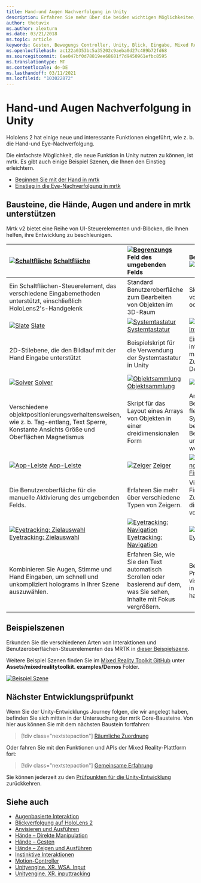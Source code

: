 ```yaml
---
title: Hand-und Augen Nachverfolgung in Unity
description: Erfahren Sie mehr über die beiden wichtigen Möglichkeiten, um ihre Blicke in Unity, Handgesten und Bewegungs Controllern zu übernehmen.
author: thetuvix
ms.author: alexturn
ms.date: 03/21/2018
ms.topic: article
keywords: Gesten, Bewegungs Controller, Unity, Blick, Eingabe, Mixed Reality-Headset, Windows Mixed Reality-Headset, Virtual Reality-Headset, mrtk, Mixed Reality Toolkit
ms.openlocfilehash: ac122a0353bc5a35202c9aeba0d27c489b72fd68
ms.sourcegitcommit: 6ae047bf0d78819ee68681f7d9450961efbc8595
ms.translationtype: MT
ms.contentlocale: de-DE
ms.lasthandoff: 03/11/2021
ms.locfileid: "103022872"
---
```

# <a name="articulated-hand-and-eye-tracking-in-unity"></a>Hand-und Augen Nachverfolgung in Unity

Hololens 2 hat einige neue und interessante Funktionen eingeführt, wie z. b. die Hand-und Eye-Nachverfolgung.

Die einfachste Möglichkeit, die neue Funktion in Unity nutzen zu können, ist mrtk. Es gibt auch einige Beispiel Szenen, die Ihnen den Einstieg erleichtern.

* [Beginnen Sie mit der Hand in mrtk](https://docs.microsoft.com/windows/mixed-reality/mrtk-unity/features/input/hand-tracking.md)
* [Einstieg in die Eye-Nachverfolgung in mrtk](https://docs.microsoft.com/windows/mixed-reality/mrtk-unity/features/eye-tracking/eye-tracking-main.md)

## <a name="building-blocks-supporting-hands-eyes-and-others-in-mrtk"></a>Bausteine, die Hände, Augen und andere in mrtk unterstützen 

Mrtk v2 bietet eine Reihe von UI-Steuerelementen und-Blöcken, die Ihnen helfen, ihre Entwicklung zu beschleunigen.

|  [![Schaltfläche](images/MRTK_Button_Main.png)](https://docs.microsoft.com/windows/mixed-reality/mrtk-unity/features/ux-building-blocks/button.md) [Schaltfläche](https://docs.microsoft.com/windows/mixed-reality/mrtk-unity/features/ux-building-blocks/button.md) | [ ![ Begrenzungs](images/MRTK_BoundingBox_Main.png)](https://docs.microsoft.com/windows/mixed-reality/mrtk-unity/features/ux-building-blocks/bounding-box.md) Feld des umgebenden Felds [](https://docs.microsoft.com/windows/mixed-reality/mrtk-unity/features/ux-building-blocks/bounding-box.md) | Bearbeitungs [Handler für](https://docs.microsoft.com/windows/mixed-reality/mrtk-unity/features/ux-building-blocks/manipulation-handler.md) [ ![ Manipulations Handler](images/MRTK_Manipulation_Main.png)](https://docs.microsoft.com/windows/mixed-reality/mrtk-unity/features/ux-building-blocks/manipulation-handler.md) |
|:--- | :--- | :--- |
| Ein Schaltflächen-Steuerelement, das verschiedene Eingabemethoden unterstützt, einschließlich HoloLens2's-Handgelenk | Standard Benutzeroberfläche zum Bearbeiten von Objekten im 3D-Raum | Skript zum Manipulieren von Objekten mit einer oder zwei Händen. |
|  [![Slate](images/MRTK_Slate_Main.png)](https://docs.microsoft.com/windows/mixed-reality/mrtk-unity/features/ux-building-blocks/slate.md) [Slate](https://docs.microsoft.com/windows/mixed-reality/mrtk-unity/features/ux-building-blocks/slate.md) | [![Systemtastatur](images/MRTK_SystemKeyboard_Main.png)](https://docs.microsoft.com/windows/mixed-reality/mrtk-unity/features/ux-building-blocks/system-keyboard.md) [Systemtastatur](https://docs.microsoft.com/windows/mixed-reality/mrtk-unity/features/ux-building-blocks/system-keyboard.md) | [![Interaktionsfähig](images/InteractableExamples.png)](https://docs.microsoft.com/windows/mixed-reality/mrtk-unity/features/ux-building-blocks/interactable.md) [Interaktionsfähig](https://docs.microsoft.com/windows/mixed-reality/mrtk-unity/features/ux-building-blocks/interactable.md) |
| 2D-Stilebene, die den Bildlauf mit der Hand Eingabe unterstützt | Beispielskript für die Verwendung der Systemtastatur in Unity  | Ein Skript, um Objekte interaktionsfähig zu machen, mit visuellen Zuständen und Designunterstützung. |
|  [![Solver](images/MRTK_Solver_Main.png)](https://docs.microsoft.com/windows/mixed-reality/mrtk-unity/features/ux-building-blocks/solvers/solver.md) [Solver](https://docs.microsoft.com/windows/mixed-reality/mrtk-unity/features/ux-building-blocks/solvers/solver.md) | [![Objektsammlung](images/MRTK_ObjectCollection_Main.png)](https://docs.microsoft.com/windows/mixed-reality/mrtk-unity/features/ux-building-blocks/object-collection.md) [Objektsammlung](https://docs.microsoft.com/windows/mixed-reality/mrtk-unity/features/ux-building-blocks/object-collection.md) | [![QuickInfo](images/MRTK_Tooltip_Main.png)](https://docs.microsoft.com/windows/mixed-reality/mrtk-unity/features/ux-building-blocks/tooltip.md) [QuickInfo](https://docs.microsoft.com/windows/mixed-reality/mrtk-unity/features/ux-building-blocks/tooltip.md) |
| Verschiedene objektpositionierungsverhaltensweisen, wie z. b. Tag-entlang, Text Sperre, Konstante Ansichts Größe und Oberflächen Magnetismus | Skript für das Layout eines Arrays von Objekten in einer dreidimensionalen Form | Annotation-Benutzeroberfläche mit flexiblem Anker/Pivot-System, das zum bezeichnen von Bewegungs Controllern und Objekten verwendet werden kann. |
|  [![App-Leiste](images/MRTK_AppBar_Main.png)](https://docs.microsoft.com/windows/mixed-reality/mrtk-unity/features/ux-building-blocks/app-bar.md) [App-Leiste](https://docs.microsoft.com/windows/mixed-reality/mrtk-unity/features/ux-building-blocks/app-bar.md) | [![ Zeiger](images/MRTK_Pointer_Main.png)](https://docs.microsoft.com/windows/mixed-reality/mrtk-unity/features/input/pointers.md) [Zeiger](https://docs.microsoft.com/windows/mixed-reality/mrtk-unity/features/input/pointers.md) | [![Fingerspitzenvisualisierung](images/MRTK_FingertipVisualization_Main.png)](https://docs.microsoft.com/windows/mixed-reality/mrtk-unity/features/ux-building-blocks/fingertip-visualization.md) [Fingerspitzenvisualisierung](https://docs.microsoft.com/windows/mixed-reality/mrtk-unity/features/ux-building-blocks/fingertip-visualization.md) |
| Die Benutzeroberfläche für die manuelle Aktivierung des umgebenden Felds. | Erfahren Sie mehr über verschiedene Typen von Zeigern. | Visuelles Element im Fingertipp, das die Zuverlässigkeit der direkten Interaktion verbessert |
|  [![Eyetracking: Zielauswahl](images/mrtk_et_targetselect.png)](https://docs.microsoft.com/windows/mixed-reality/mrtk-unity/features/eye-tracking/eye-tracking-target-selection.md) [Eyetracking: Zielauswahl](https://docs.microsoft.com/windows/mixed-reality/mrtk-unity/features/eye-tracking/eye-tracking-target-selection.md) | [![Eyetracking: Navigation](images/mrtk_et_navigation.png)](https://docs.microsoft.com/windows/mixed-reality/mrtk-unity/features/eye-tracking/eye-tracking-navigation.md) [Eyetracking: Navigation](https://docs.microsoft.com/windows/mixed-reality/mrtk-unity/features/eye-tracking/eye-tracking-navigation.md) | [![Eyetracking: Heatmap](images/mrtk_et_heatmaps.png)](https://microsoft.github.io/MixedRealityToolkit-Unity/Documentation/EyeTracking/EyeTracking_Visualization.html) [Eyetracking: Heatmap](https://microsoft.github.io/MixedRealityToolkit-Unity/Documentation/EyeTracking/EyeTracking_Visualization.html) |
| Kombinieren Sie Augen, Stimme und Hand Eingaben, um schnell und unkompliziert holograms in Ihrer Szene auszuwählen. | Erfahren Sie, wie Sie den Text automatisch Scrollen oder basierend auf dem, was Sie sehen, Inhalte mit Fokus vergrößern.| Beispiele für das Protokollieren, laden und visualisieren, was Benutzer in Ihrer APP betrachtet haben |

## <a name="example-scenes"></a>Beispielszenen

Erkunden Sie die verschiedenen Arten von Interaktionen und Benutzeroberflächen-Steuerelementen des MRTK in [dieser Beispielszene](https://microsoft.github.io/MixedRealityToolkit-Unity/Documentation/README_HandInteractionExamples.html).

Weitere Beispiel Szenen finden Sie im [Mixed Reality Toolkit GitHub](https://github.com/Microsoft/MixedRealityToolkit-Unity) unter **Assets/mixedrealitytoolkit. examples/Demos** Folder.

[![Beispiel Szene](images/MRTK_Examples.png)](https://docs.microsoft.com/windows/mixed-reality/mrtk-unity/features/example-scenes/hand-interaction-examples.md)

## <a name="next-development-checkpoint"></a>Nächster Entwicklungsprüfpunkt

Wenn Sie der Unity-Entwicklungs Journey folgen, die wir angelegt haben, befinden Sie sich mitten in der Untersuchung der mrtk Core-Bausteine. Von hier aus können Sie mit dem nächsten Baustein fortfahren:

> [!div class="nextstepaction"]
> [Räumliche Zuordnung](spatial-mapping-in-unity.md)

Oder fahren Sie mit den Funktionen und APIs der Mixed Reality-Plattform fort:

> [!div class="nextstepaction"]
> [Gemeinsame Erfahrung](shared-experiences-in-unity.md)

Sie können jederzeit zu den [Prüfpunkten für die Unity-Entwicklung](unity-development-overview.md#2-core-building-blocks) zurückkehren.

## <a name="see-also"></a>Siehe auch

* [Augenbasierte Interaktion](../../design/eye-gaze-interaction.md)
* [Blickverfolgung auf HoloLens 2](../../design/eye-tracking.md)
* [Anvisieren und Ausführen](../../design/gaze-and-commit.md)
* [Hände – Direkte Manipulation](../../design/direct-manipulation.md)
* [Hände – Gesten](../../design/gaze-and-commit.md#composite-gestures)
* [Hände – Zeigen und Ausführen](../../design/point-and-commit.md)
* [Instinktive Interaktionen](../../design/interaction-fundamentals.md)
* [Motion-Controller](../../design/motion-controllers.md)
* [Unityengine. XR. WSA. Input](https://docs.unity3d.com/ScriptReference/XR.WSA.Input.InteractionManager.html)
* [Unityengine. XR. inputtracking](https://docs.unity3d.com/ScriptReference/XR.InputTracking.html)
